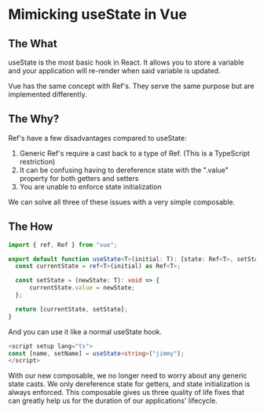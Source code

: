 # Mimicking useState in Vue

## The What

useState is the most basic hook in React. It allows you to store a variable and your application will re-render when said variable is updated.

Vue has the same concept with Ref's. They serve the same purpose but are implemented differently.

## The Why?

Ref's have a few disadvantages compared to useState:

1. Generic Ref's require a cast back to a type of Ref. (This is a TypeScript restriction)
2. It can be confusing having to dereference state with the ".value" property for both getters and setters
3. You are unable to enforce state initialization

We can solve all three of these issues with a very simple composable.

## The How

```typescript
import { ref, Ref } from "vue";

export default function useState<T>(initial: T): [state: Ref<T>, setState: (newState: T) => void] {
  const currentState = ref<T>(initial) as Ref<T>;

  const setState = (newState: T): void => {
      currentState.value = newState;
  };

  return [currentState, setState];
}
```

And you can use it like a normal useState hook.

```typescript
<script setup lang="ts">
const [name, setName] = useState<string>("jimmy");
</script>
```

 With our new composable, we no longer need to worry about any generic state casts. We only dereference state for getters, and state initialization is always enforced. This composable gives us three quality of life fixes that can greatly help us for the duration of our applications' lifecycle.
